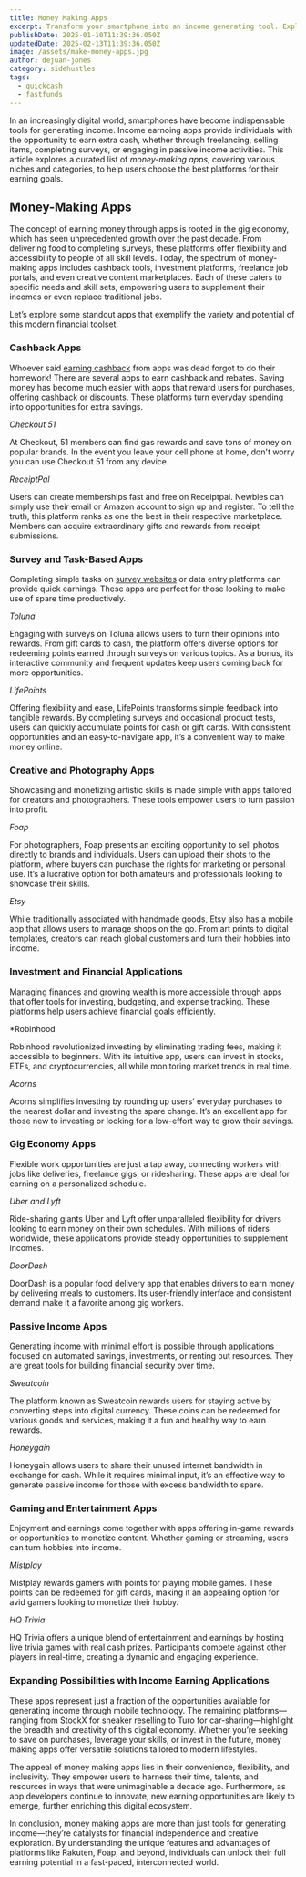 ```yaml
---
title: Money Making Apps
excerpt: Transform your smartphone into an income generating tool. Explore top app niches, benefits, challenges, and tips for maximizing earnings.
publishDate: 2025-01-10T11:39:36.050Z
updatedDate: 2025-02-13T11:39:36.050Z
image: /assets/make-money-apps.jpg
author: dejuan-jones
category: sidehustles
tags:
  - quickcash
  - fastfunds
---
```


In an increasingly digital world, smartphones have become indispensable tools for generating income. Income earnoing apps provide individuals with the opportunity to earn extra cash, whether through freelancing, selling items, completing surveys, or engaging in passive income activities. This article explores a curated list of _money-making apps_, covering various niches and categories, to help users choose the best platforms for their earning goals.

## Money-Making Apps

The concept of earning money through apps is rooted in the gig economy, which has seen unprecedented growth over the past decade. From delivering food to completing surveys, these platforms offer flexibility and accessibility to people of all skill levels. Today, the spectrum of money-making apps includes cashback tools, investment platforms, freelance job portals, and even creative content marketplaces. Each of these caters to specific needs and skill sets, empowering users to supplement their incomes or even replace traditional jobs.

Let’s explore some standout apps that exemplify the variety and potential of this modern financial toolset.

### Cashback Apps

Whoever said [earning cashback](/blog/earn-cash-back) from apps was dead forgot to do their homework! There are several apps to earn cashback and rebates. Saving money has become much easier with apps that reward users for purchases, offering cashback or discounts. These platforms turn everyday spending into opportunities for extra savings.

_Checkout 51_

At Checkout, 51 members can find gas rewards and save tons of money on popular brands. In the event you leave your cell phone at home, don't worry you can use Checkout 51 from any device.

_ReceiptPal_

Users can create memberships fast and free on Receiptpal. Newbies can simply use their email or Amazon account to sign up and register. To tell the truth, this platform ranks as one the best in their respective marketplace. Members can acquire extraordinary gifts and rewards from receipt submissions.

### Survey and Task-Based Apps

Completing simple tasks on [survey websites](/blog/best-survey-sites) or data entry platforms can provide quick earnings. These apps are perfect for those looking to make use of spare time productively.

_Toluna_

Engaging with surveys on Toluna allows users to turn their opinions into rewards. From gift cards to cash, the platform offers diverse options for redeeming points earned through surveys on various topics. As a bonus, its interactive community and frequent updates keep users coming back for more opportunities.

_LifePoints_

Offering flexibility and ease, LifePoints transforms simple feedback into tangible rewards. By completing surveys and occasional product tests, users can quickly accumulate points for cash or gift cards. With consistent opportunities and an easy-to-navigate app, it’s a convenient way to make money online.

### Creative and Photography Apps

Showcasing and monetizing artistic skills is made simple with apps tailored for creators and photographers. These tools empower users to turn passion into profit.

_Foap_

For photographers, Foap presents an exciting opportunity to sell photos directly to brands and individuals. Users can upload their shots to the platform, where buyers can purchase the rights for marketing or personal use. It’s a lucrative option for both amateurs and professionals looking to showcase their skills.

_Etsy_

While traditionally associated with handmade goods, Etsy also has a mobile app that allows users to manage shops on the go. From art prints to digital templates, creators can reach global customers and turn their hobbies into income.

### Investment and Financial Applications

Managing finances and growing wealth is more accessible through apps that offer tools for investing, budgeting, and expense tracking. These platforms help users achieve financial goals efficiently.

\*Robinhood

Robinhood revolutionized investing by eliminating trading fees, making it accessible to beginners. With its intuitive app, users can invest in stocks, ETFs, and cryptocurrencies, all while monitoring market trends in real time.

_Acorns_

Acorns simplifies investing by rounding up users’ everyday purchases to the nearest dollar and investing the spare change. It’s an excellent app for those new to investing or looking for a low-effort way to grow their savings.

### Gig Economy Apps

Flexible work opportunities are just a tap away, connecting workers with jobs like deliveries, freelance gigs, or ridesharing. These apps are ideal for earning on a personalized schedule.

_Uber and Lyft_

Ride-sharing giants Uber and Lyft offer unparalleled flexibility for drivers looking to earn money on their own schedules. With millions of riders worldwide, these applications provide steady opportunities to supplement incomes.

_DoorDash_

DoorDash is a popular food delivery app that enables drivers to earn money by delivering meals to customers. Its user-friendly interface and consistent demand make it a favorite among gig workers.

### Passive Income Apps

Generating income with minimal effort is possible through applications focused on automated savings, investments, or renting out resources. They are great tools for building financial security over time.

_Sweatcoin_

The platform known as Sweatcoin rewards users for staying active by converting steps into digital currency. These coins can be redeemed for various goods and services, making it a fun and healthy way to earn rewards.

_Honeygain_

Honeygain allows users to share their unused internet bandwidth in exchange for cash. While it requires minimal input, it’s an effective way to generate passive income for those with excess bandwidth to spare.

### Gaming and Entertainment Apps

Enjoyment and earnings come together with apps offering in-game rewards or opportunities to monetize content. Whether gaming or streaming, users can turn hobbies into income.

_Mistplay_

Mistplay rewards gamers with points for playing mobile games. These points can be redeemed for gift cards, making it an appealing option for avid gamers looking to monetize their hobby.

_HQ Trivia_

HQ Trivia offers a unique blend of entertainment and earnings by hosting live trivia games with real cash prizes. Participants compete against other players in real-time, creating a dynamic and engaging experience.

### Expanding Possibilities with Income Earning Applications

These apps represent just a fraction of the opportunities available for generating income through mobile technology. The remaining platforms—ranging from StockX for sneaker reselling to Turo for car-sharing—highlight the breadth and creativity of this digital economy. Whether you’re seeking to save on purchases, leverage your skills, or invest in the future, money making apps offer versatile solutions tailored to modern lifestyles.

The appeal of money making apps lies in their convenience, flexibility, and inclusivity. They empower users to harness their time, talents, and resources in ways that were unimaginable a decade ago. Furthermore, as app developers continue to innovate, new earning opportunities are likely to emerge, further enriching this digital ecosystem.

In conclusion, money making apps are more than just tools for generating income—they’re catalysts for financial independence and creative exploration. By understanding the unique features and advantages of platforms like Rakuten, Foap, and beyond, individuals can unlock their full earning potential in a fast-paced, interconnected world.
